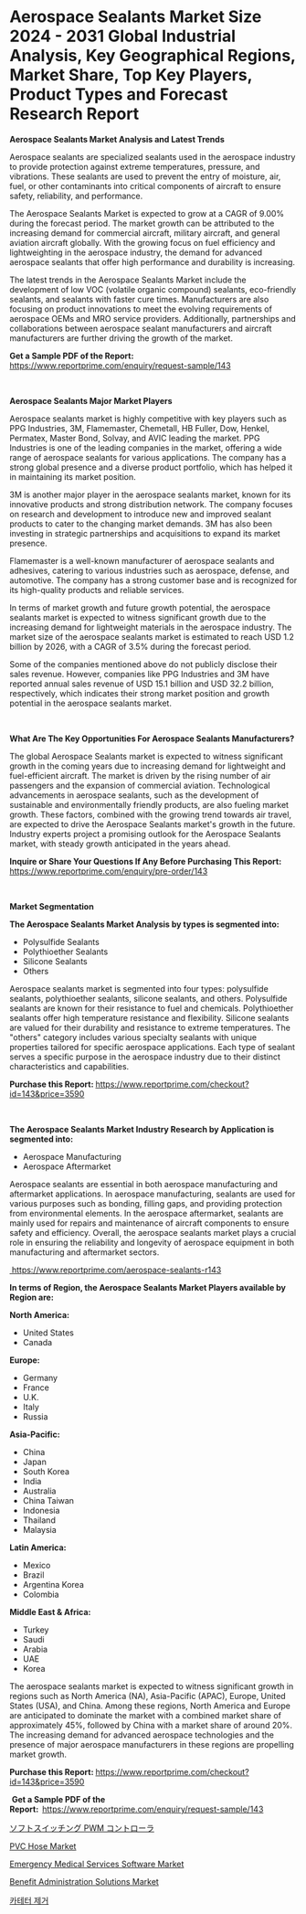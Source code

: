 <p><h1>Aerospace Sealants Market Size 2024 - 2031 Global Industrial Analysis, Key Geographical Regions, Market Share, Top Key Players, Product Types and Forecast Research Report</h1></p><p><strong>Aerospace Sealants Market Analysis and Latest Trends</strong></p>
<p><p>Aerospace sealants are specialized sealants used in the aerospace industry to provide protection against extreme temperatures, pressure, and vibrations. These sealants are used to prevent the entry of moisture, air, fuel, or other contaminants into critical components of aircraft to ensure safety, reliability, and performance.</p><p>The Aerospace Sealants Market is expected to grow at a CAGR of 9.00% during the forecast period. The market growth can be attributed to the increasing demand for commercial aircraft, military aircraft, and general aviation aircraft globally. With the growing focus on fuel efficiency and lightweighting in the aerospace industry, the demand for advanced aerospace sealants that offer high performance and durability is increasing.</p><p>The latest trends in the Aerospace Sealants Market include the development of low VOC (volatile organic compound) sealants, eco-friendly sealants, and sealants with faster cure times. Manufacturers are also focusing on product innovations to meet the evolving requirements of aerospace OEMs and MRO service providers. Additionally, partnerships and collaborations between aerospace sealant manufacturers and aircraft manufacturers are further driving the growth of the market.</p></p>
<p><strong>Get a Sample PDF of the Report:&nbsp;</strong> <a href="https://www.reportprime.com/enquiry/request-sample/143">https://www.reportprime.com/enquiry/request-sample/143</a></p>
<p>&nbsp;</p>
<p><strong>Aerospace Sealants Major Market Players</strong></p>
<p><p>Aerospace sealants market is highly competitive with key players such as PPG Industries, 3M, Flamemaster, Chemetall, HB Fuller, Dow, Henkel, Permatex, Master Bond, Solvay, and AVIC leading the market. PPG Industries is one of the leading companies in the market, offering a wide range of aerospace sealants for various applications. The company has a strong global presence and a diverse product portfolio, which has helped it in maintaining its market position.</p><p>3M is another major player in the aerospace sealants market, known for its innovative products and strong distribution network. The company focuses on research and development to introduce new and improved sealant products to cater to the changing market demands. 3M has also been investing in strategic partnerships and acquisitions to expand its market presence.</p><p>Flamemaster is a well-known manufacturer of aerospace sealants and adhesives, catering to various industries such as aerospace, defense, and automotive. The company has a strong customer base and is recognized for its high-quality products and reliable services.</p><p>In terms of market growth and future growth potential, the aerospace sealants market is expected to witness significant growth due to the increasing demand for lightweight materials in the aerospace industry. The market size of the aerospace sealants market is estimated to reach USD 1.2 billion by 2026, with a CAGR of 3.5% during the forecast period.</p><p>Some of the companies mentioned above do not publicly disclose their sales revenue. However, companies like PPG Industries and 3M have reported annual sales revenue of USD 15.1 billion and USD 32.2 billion, respectively, which indicates their strong market position and growth potential in the aerospace sealants market.</p></p>
<p>&nbsp;</p>
<p><strong>What Are The Key Opportunities For Aerospace Sealants Manufacturers?</strong></p>
<p><p>The global Aerospace Sealants market is expected to witness significant growth in the coming years due to increasing demand for lightweight and fuel-efficient aircraft. The market is driven by the rising number of air passengers and the expansion of commercial aviation. Technological advancements in aerospace sealants, such as the development of sustainable and environmentally friendly products, are also fueling market growth. These factors, combined with the growing trend towards air travel, are expected to drive the Aerospace Sealants market's growth in the future. Industry experts project a promising outlook for the Aerospace Sealants market, with steady growth anticipated in the years ahead.</p></p>
<p><strong>Inquire or Share Your Questions If Any Before Purchasing This Report:</strong> <a href="https://www.reportprime.com/enquiry/pre-order/143">https://www.reportprime.com/enquiry/pre-order/143</a></p>
<p>&nbsp;</p>
<p><strong>Market Segmentation</strong></p>
<p><strong>The Aerospace Sealants Market Analysis by types is segmented into:</strong></p>
<p><ul><li>Polysulfide Sealants</li><li>Polythioether Sealants</li><li>Silicone Sealants</li><li>Others</li></ul></p>
<p><p>Aerospace sealants market is segmented into four types: polysulfide sealants, polythioether sealants, silicone sealants, and others. Polysulfide sealants are known for their resistance to fuel and chemicals. Polythioether sealants offer high temperature resistance and flexibility. Silicone sealants are valued for their durability and resistance to extreme temperatures. The "others" category includes various specialty sealants with unique properties tailored for specific aerospace applications. Each type of sealant serves a specific purpose in the aerospace industry due to their distinct characteristics and capabilities.</p></p>
<p><strong>Purchase this Report:&nbsp;</strong><a href="https://www.reportprime.com/checkout?id=143&price=3590">https://www.reportprime.com/checkout?id=143&price=3590</a></p>
<p>&nbsp;</p>
<p><strong>The Aerospace Sealants Market Industry Research by Application is segmented into:</strong></p>
<p><ul><li>Aerospace Manufacturing</li><li>Aerospace Aftermarket</li></ul></p>
<p><p>Aerospace sealants are essential in both aerospace manufacturing and aftermarket applications. In aerospace manufacturing, sealants are used for various purposes such as bonding, filling gaps, and providing protection from environmental elements. In the aerospace aftermarket, sealants are mainly used for repairs and maintenance of aircraft components to ensure safety and efficiency. Overall, the aerospace sealants market plays a crucial role in ensuring the reliability and longevity of aerospace equipment in both manufacturing and aftermarket sectors.</p></p>
<p><a href="https://www.reportprime.com/aerospace-sealants-r143">&nbsp;https://www.reportprime.com/aerospace-sealants-r143</a></p>
<p><strong>In terms of Region, the Aerospace Sealants Market Players available by Region are:</strong></p>
<p>
    <p> <strong> North America: </strong>
        <ul>
            <li>United States</li>
            <li>Canada</li>
        </ul>
        </p> 
    <p> <strong> Europe: </strong>
        <ul>
            <li>Germany</li>
            <li>France</li>
            <li>U.K.</li>
            <li>Italy</li>
            <li>Russia</li>
        </ul>
        </p> 
    <p> <strong> Asia-Pacific: </strong>
        <ul>
            <li>China</li>
            <li>Japan</li>
            <li>South Korea</li>
            <li>India</li>
            <li>Australia</li>
            <li>China Taiwan</li>
            <li>Indonesia</li>
            <li>Thailand</li>
            <li>Malaysia</li>
        </ul>
        </p> 
    <p> <strong> Latin America: </strong>
        <ul>
            <li>Mexico</li>
            <li>Brazil</li>
            <li>Argentina Korea</li>
            <li>Colombia</li>
        </ul>
        </p> 
    <p> <strong> Middle East & Africa: </strong>
        <ul>
            <li>Turkey</li>
            <li>Saudi</li>
            <li>Arabia</li>
            <li>UAE</li>
            <li>Korea</li>
        </ul>
    </p>
    </p>
<p><p>The aerospace sealants market is expected to witness significant growth in regions such as North America (NA), Asia-Pacific (APAC), Europe, United States (USA), and China. Among these regions, North America and Europe are anticipated to dominate the market with a combined market share of approximately 45%, followed by China with a market share of around 20%. The increasing demand for advanced aerospace technologies and the presence of major aerospace manufacturers in these regions are propelling market growth.</p></p>
<p><strong>Purchase this Report: </strong><a href="https://www.reportprime.com/checkout?id=143&price=3590">https://www.reportprime.com/checkout?id=143&price=3590</a></p>
<p>&nbsp;<strong>Get a Sample PDF of the Report:&nbsp;&nbsp;</strong><a href="https://www.reportprime.com/enquiry/request-sample/143">https://www.reportprime.com/enquiry/request-sample/143</a></p>
<p><strong></strong></p>
<p><p><a href="https://medium.com/@alexandrakristinadresen/%E3%82%BD%E3%83%95%E3%83%88%E3%82%B9%E3%82%A4%E3%83%83%E3%83%81%E3%83%B3%E3%82%B0pwm%E3%82%B3%E3%83%B3%E3%83%88%E3%83%AD%E3%83%BC%E3%83%A9%E3%81%AE%E5%B8%82%E5%A0%B4%E8%A6%8F%E6%A8%A1-%E7%A8%AE%E9%A1%9E%E5%88%A5-ac-dc-dc-dc-%E8%A3%BD%E5%93%81%E5%88%A5-%E5%AE%B6%E9%9B%BB-%E9%80%9A%E4%BF%A1-%E8%87%AA%E5%8B%95%E8%BB%8A-%E3%81%9D%E3%81%AE%E4%BB%96-%E4%B8%96%E7%95%8C%E7%94%A3%E6%A5%AD%E5%88%86%E6%9E%90-%E3%82%B7%E3%82%A7%E3%82%A2-%E6%88%90%E9%95%B7-%E3%83%88%E3%83%AC%E3%83%B3%E3%83%89-%E3%81%8A%E3%82%88%E3%81%B32024%E5%B9%B4%E3%81%8B%E3%82%892031%E5%B9%B4%E3%81%BE%E3%81%A7%E3%81%AE%E4%BA%88%E6%B8%AC-fa0a583fb48c">ソフトスイッチング PWM コントローラ</a></p><p><a href="https://github.com/anggakarna133/Market-Research-Report-List-1/blob/main/pvc-hose-market.md">PVC Hose Market</a></p><p><a href="https://www.linkedin.com/pulse/market-forecast-global-emergency-medical-services-software-trends-spovc?trackingId=N6sSVLGK6orYJRFmSSZz0g%3D%3D">Emergency Medical Services Software Market</a></p><p><a href="https://issuu.com/reportprime-2/docs/benefit-administration-solutions-market-size-2030.">Benefit Administration Solutions Market</a></p><p><a href="https://medium.com/@achimcoteanu1/%EA%B8%80%EB%A1%9C%EB%B2%8C-%EC%B9%B4%ED%85%8C%ED%84%B0-%EC%86%8C%EC%9E%91%EB%B2%95-%EC%8B%9C%EC%9E%A5-%EC%9D%91%EC%9A%A9-%EC%B5%9C%EC%A2%85%EC%82%AC%EC%9A%A9-%EC%82%B0%EC%97%85-%EC%9C%A0%ED%98%95-%EC%9E%A5%EB%B9%84-%EB%B0%8F-%EC%A7%80%EC%97%AD%EC%97%90-%EC%B4%88%EC%A0%90%EC%9D%84-%EB%A7%9E%EC%B6%98-2024%EB%85%84%EB%B6%80%ED%84%B0-2031%EB%85%84%EA%B9%8C%EC%A7%80%EC%9D%98-%EB%B6%84%EC%84%9D-%EB%B0%8F-%EC%98%88%EC%B8%A1-b74ba0cb3d07">카테터 제거</a></p></p>